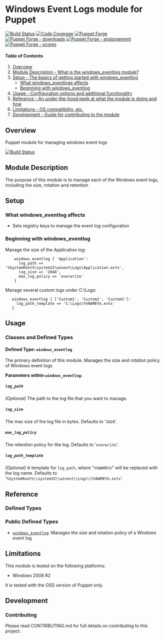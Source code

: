 # Windows Event Logs module for Puppet

[![Build Status](https://travis-ci.org/voxpupuli/puppet-windows_eventlog.png?branch=master)](https://travis-ci.org/voxpupuli/puppet-windows_eventlog)
[![Code Coverage](https://coveralls.io/repos/github/voxpupuli/puppet-windows_eventlog/badge.svg?branch=master)](https://coveralls.io/github/voxpupuli/puppet-windows_eventlog)
[![Puppet Forge](https://img.shields.io/puppetforge/v/puppet/windows_eventlog.svg)](https://forge.puppetlabs.com/puppet/windows_eventlog)
[![Puppet Forge - downloads](https://img.shields.io/puppetforge/dt/puppet/windows_eventlog.svg)](https://forge.puppetlabs.com/puppet/windows_eventlog)
[![Puppet Forge - endorsement](https://img.shields.io/puppetforge/e/puppet/windows_eventlog.svg)](https://forge.puppetlabs.com/puppet/windows_eventlog)
[![Puppet Forge - scores](https://img.shields.io/puppetforge/f/puppet/windows_eventlog.svg)](https://forge.puppetlabs.com/puppet/windows_eventlog)

#### Table of Contents

1. [Overview](#overview)
1. [Module Description - What is the windows_eventlog module?](#module-description)
1. [Setup - The basics of getting started with windows_eventlog](#setup)
    * [What windows_eventloge affects](#what-windows_eventlog-affects)
    * [Beginning with windows_eventlog](#beginning-with-windows_eventlog)
1. [Usage - Configuration options and additional functionality](#usage)
1. [Reference - An under-the-hood peek at what the module is doing and how](#reference)
1. [Limitations - OS compatibility, etc.](#limitations)
1. [Development - Guide for contributing to the module](#development)

## Overview

Puppet module for managing windows event logs

[![Build Status](https://travis-ci.org/voxpupuli/puppet-windows_eventlog.svg?branch=master)](https://travis-ci.org/voxpupuli/puppet-windows_eventlog)

## Module Description

The purpose of this module is to manage each of the Windows event logs,
including the size, rotation and retention

## Setup

### What windows_eventlog affects

* Sets registry keys to manage the event log configuration

### Beginning with windows_eventlog

  Manage the size of the Application log:

```puppet
    windows_eventlog { 'Application':
      log_path => '%SystemRoot%\system32\winevt\Logs\Application.evtx',
      log_size => '2048',
      max_log_policy => 'overwrite'
    }
```

  Manage several custom logs under C:\Logs:

```puppet
   windows_eventlog { ['Custom1', 'Custom2', 'Custom3']:
     log_path_template => 'C:\Logs\%%NAME%%.evtx'
   }
```

## Usage

### Classes and Defined Types

#### Defined Type: `windows_eventlog`

The primary definition of this module. Manages the size and rotation policy of
Windows event logs

**Parameters within `windows_eventlog`:**
##### `log_path`

_(Optional)_ The path to the log file that you want to manage.

##### `log_size`

The max size of the log file in bytes.  Defaults to '`1028`'. 

##### `max_log_policy`

The retention policy for the log.  Defaults to '`overwrite`'.

##### `log_path_template`

_(Optional)_ A template for `log_path`, where "`%%NAME%%`" will be replaced with
the log name.  Defaults to '`%SystemRoot%\\system32\\winevt\\Logs\\%%NAME%%.evtx`'.

## Reference

### Defined Types

### Public Defined Types

* [`windows_eventlog`](#define-eventlog): Manages the size and rotation policy
  of a Windows event log

## Limitations

This module is tested on the following platforms:

* Windows 2008 R2

It is tested with the OSS version of Puppet only.

## Development

### Contributing

Please read CONTRIBUTING.md for full details on contributing to this project.
